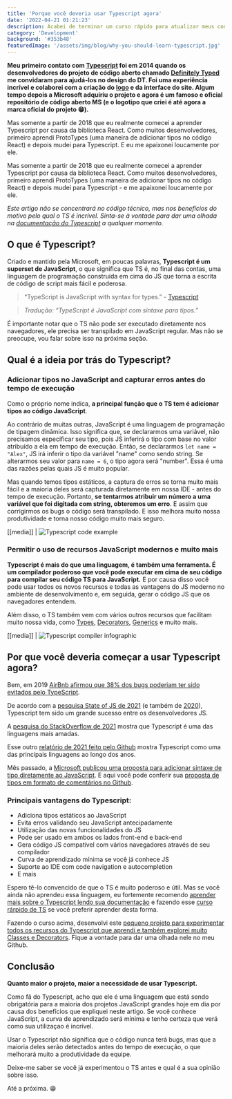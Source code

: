 ```yaml
---
title: 'Porque você deveria usar Typescript agora'
date: '2022-04-21 01:21:23'
description: Acabei de terminar um curso rápido para atualizar meus conhecimentos sobre os principais recursos do Typescript e quero compartilhar com vocês porque todos os desenvolvedores de JavaScript devem usar essa linguagem o mais rápido possível. E espero deixá-los tão fascinados por TS quanto eu sou.**
category: 'Development'
background: '#353b48'
featuredImage: '/assets/img/blog/why-you-should-learn-typescript.jpg'
---
```


**Meu primeiro contato com [Typescript](https://www.typescriptlang.org/) foi em 2014 quando os desenvolvedores do projeto de código aberto chamado [Definitely Typed](https://github.com/definitelytyped/definitelytyped/#definitelytyped) me convidaram para ajudá-los no design do DT. Foi uma experiência incrível e colaborei com a criação do [logo](https://www.typescriptlang.org/community) e da interface do site. Algum tempo depois a Microsoft adquiriu o projeto e agora é um famoso e oficial repositório de código aberto MS (e o logotipo que criei é até agora a marca oficial do projeto 😁).**

Mas somente a partir de 2018 que eu realmente comecei a aprender Typescript por causa da biblioteca React. Como muitos desenvolvedores, primeiro aprendi ProtoTypes (uma maneira de adicionar tipos no código React) e depois mudei para Typescript. E eu me apaixonei loucamente por ele.

Mas somente a partir de 2018 que eu realmente comecei a aprender Typescript por causa da biblioteca React. Como muitos desenvolvedores, primeiro aprendi ProtoTypes (uma maneira de adicionar tipos no código React) e depois mudei para Typescript - e me apaixonei loucamente por ele.

_Este artigo não se concentrará no código técnico, mas nos benefícios do motivo pelo qual o TS é incrível. Sinta-se à vontade para dar uma olhada na [documentação do Typescript](https://www.typescriptlang.org/docs/handbook/intro.html) a qualquer momento._

## O que é Typescript?

Criado e mantido pela Microsoft, em poucas palavras, **Typescript é um superset de JavaScript**, o que significa que TS é, no final das contas, uma linguagem de programação construída em cima do JS que torna a escrita de código de script mais fácil e poderosa.

> “TypeScript is JavaScript with syntax for types.” - [Typescript](https://www.typescriptlang.org/)

> _Tradução: “TypeScript é JavaScript com sintaxe para tipos.”_

É importante notar que o TS não pode ser executado diretamente nos navegadores, ele precisa ser transpilado em JavaScript regular. Mas não se preocupe, vou falar sobre isso na próxima seção.

## Qual é a ideia por trás do Typescript?

### Adicionar tipos no JavaScript and capturar erros antes do tempo de execução

Como o próprio nome indica, **a principal função que o TS tem é adicionar tipos ao código JavaScript**.

Ao contrário de muitas outras, JavaScript é uma linguagem de programação de tipagem dinâmica. Isso significa que, se declararmos uma variável, não precisamos especificar seu tipo, pois JS inferirá o tipo com base no valor atribuído a ela em tempo de execução. Então, se declararmos `let name = "Alex"`, JS irá inferir o tipo da variável "name" como sendo string. Se alterarmos seu valor para `name = 6`, o tipo agora será "number". Essa é uma das razões pelas quais JS é muito popular.

Mas quando temos tipos estáticos, a captura de erros se torna muito mais fácil e a maioria deles será capturada diretamente em nossa IDE - antes do tempo de execução. Portanto, **se tentarmos atribuir um número a uma variável que foi digitada com string, obteremos um erro**. E assim que corrigirmos os bugs o código será transpilado. E isso melhora muito nossa produtividade e torna nosso código muito mais seguro.

[[media]]
| ![Typescript code example](/assets/img/blog/typescript-code.png)

### Permitir o uso de recursos JavaScript modernos e muito mais

**Typescript é mais do que uma linguagem, é também uma ferramenta. É um compilador poderoso que você pode executar em cima de seu código para compilar seu código TS para JavaScript.** E por causa disso você pode usar todos os novos recursos e todas as vantagens do JS moderno no ambiente de desenvolvimento e, em seguida, gerar o código JS que os navegadores entendem.

Além disso, o TS também vem com vários outros recursos que facilitam muito nossa vida, como [Types](https://www.typescriptlang.org/docs/handbook/2/everyday-types.html#interfaces), [Decorators](typescriptlang.org/docs/handbook/decorators.html), [Generics](https://www.typescriptlang.org/docs/handbook/2/generics.html) e muito mais.

[[media]]
| ![Typescript compiler infographic](/assets/img/blog/typescrit-compiler.jpg)

## Por que você deveria começar a usar Typescript agora?

Bem, em 2019 [AirBnb afirmou que 38% dos bugs poderiam ter sido evitados pelo TypeScript](https://twitter.com/swyx/status/1093670844495089664).

De acordo com a [pesquisa State of JS de 2021](https://2021.stateofjs.com/en-US/other-tools/#javascript_flavors) (e também de [2020](https://2020.stateofjs.com/en-US/technologies/javascript-flavors/#javascript_flavors_experience_ranking)), Typescript tem sido um grande sucesso entre os desenvolvedores JS.

A [pesquisa do StackOverflow de 2021](https://insights.stackoverflow.com/survey/2021#section-most-loved-dreaded-and-wanted-programming-scripting-and-markup-languages) mostra que Typescript é uma das linguagens mais amadas.

Esse outro [relatório de 2021 feito pelo Github](https://octoverse.github.com/#top-languages-over-the-years) mostra Typescript como uma das principais linguagens ao longo dos anos.

Mês passado, a [Microsoft publicou uma proposta para adicionar sintaxe de tipo diretamente ao JavaScript](https://devblogs.microsoft.com/typescript/a-proposal-for-type-syntax-in-javascript/). E aqui você pode conferir sua [proposta de tipos em formato de comentários no Github](https://github.com/tc39/proposal-type-annotations).

### Principais vantagens do Typescript:

- Adiciona tipos estáticos ao JavaScript
- Evita erros validando seu JavaScript antecipadamente
- Utilização das novas funcionalidades do JS
- Pode ser usado em ambos os lados front-end e back-end
- Gera código JS compatível com vários navegadores através de seu compilador
- Curva de aprendizado mínima se você já conhece JS
- Suporte ao IDE com code navigation e autocompletion
- E mais

Espero tê-lo convencido de que o TS é muito poderoso e útil. Mas se você ainda não aprendeu essa linguagem, eu fortemente recomendo [aprender mais sobre o Typescript lendo sua documentação](https://www.typescriptlang.org/docs/handbook/intro.html) e fazendo esse [curso rárpido de TS](https://www.udemy.com/course/understanding-typescript/) se você preferir aprender desta forma.

Fazendo o curso acima, desenvolvi este [pequeno projeto para experimentar todos os recursos do Typescript que aprendi e também explorei muito Classes e Decorators](https://github.com/dionarodrigues/labs/tree/master/typescript). Fique a vontade para dar uma olhada nele no meu Github.

## Conclusão

**Quanto maior o projeto, maior a necessidade de usar Typescript.**

Como fã do Typescript, acho que ele é uma linguagem que está sendo obrigatória para a maioria dos projetos JavaScript grandes hoje em dia por causa dos benefícios que expliquei neste artigo. Se você conhece JavaScript, a curva de aprendizado será mínima e tenho certeza que verá como sua utilizaçao é incrível.

Usar o Typescript não significa que o código nunca terá bugs, mas que a maioria deles serão detectados antes do tempo de execução, o que melhorará muito a produtividade da equipe.

Deixe-me saber se você já experimentou o TS antes e qual é a sua opinião sobre isso.

Até a próxima. 😁
